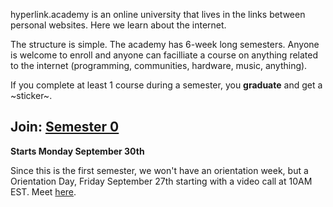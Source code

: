 hyperlink.academy is an online university that lives in the links between
personal websites. Here we learn about the internet.

The structure is simple. The academy has 6-week long semesters. Anyone is
welcome to enroll and anyone can facilliate a course on anything related to the
internet (programming, communities, hardware, music, anything).

If you complete at least 1 course during a semester, you **graduate** and get a
~sticker~.


## Join: [Semester 0](/semester/0)

**Starts Monday September 30th**

Since this is the first semester, we won't have an
orientation week, but a Orientation Day, Friday September 27th starting with a
video call at 10AM EST. Meet [here](https://meet.jit.si/hyperlink-academy).
